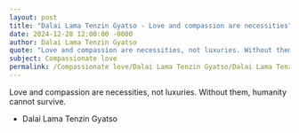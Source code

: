 ```yaml
---
layout: post
title: "Dalai Lama Tenzin Gyatso - Love and compassion are necessities"
date: 2024-12-28 12:00:00 -0000
author: Dalai Lama Tenzin Gyatso
quote: "Love and compassion are necessities, not luxuries. Without them, humanity cannot survive."
subject: Compassionate love
permalink: /Compassionate love/Dalai Lama Tenzin Gyatso/Dalai Lama Tenzin Gyatso - Love and compassion are necessities
---
```


Love and compassion are necessities, not luxuries. Without them, humanity cannot survive.

- Dalai Lama Tenzin Gyatso
